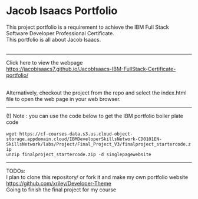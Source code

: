 # Jacob Isaacs Portfolio
This project portfolio is a requirement to achieve the IBM Full Stack Software Developer Professional Certificate.<br>
This portfolio is all about Jacob Isaacs.<br><br>

---------------------------

Click here to view the webpage <br>
https://jacobisaacs7.github.io/JacobIsaacs-IBM-FullStack-Certificate-portfolio/ <br><br>

Alternatively, checkout the project from the repo and select the index.html file to open the web page in your web browser.<br>

-------------------------------------------------------------

(!) Note : you can use the code below to get the IBM portfolio boiler plate code <br><br>
`wget https://cf-courses-data.s3.us.cloud-object-storage.appdomain.cloud/IBMDeveloperSkillsNetwork-CD0101EN-SkillsNetwork/labs/Project/Final_Project_V3/finalproject_startercode.zip` <br>
`unzip finalproject_startercode.zip -d singlepagewebsite`


--------------------------------------------------------

TODOs: <br>
I plan to clone this repository/ or fork it and make my own portfolio website <br>
https://github.com/xriley/Developer-Theme <br>
Going to finish the final project for my course
